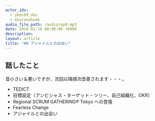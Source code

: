 ```yaml
---
actor_ids:
  - ykmc09_dev
  - miuranobuak
audio_file_path: /audio/ep0.mp3
date: 2016-01-16 00:00:00 +0900
description: 
layout: article
title: "#0 アジャイルとの出会い"
---
```


## 話したこと
音小さい＆悪いですが、次回以降順次改善されます・・・。

- TEDICT
- 目標設定（アンビシャス・ターゲット・ツリー、自己組織化、OKR）
- Regional SCRUM GATHERING® Tokyo への登壇
- Fearless Change
- アジャイルとの出会い
